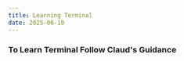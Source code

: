```yaml
---
title: Learning Terminal
date: 2025-06-10
---
```

### **To Learn Terminal Follow Claud's Guidance**
